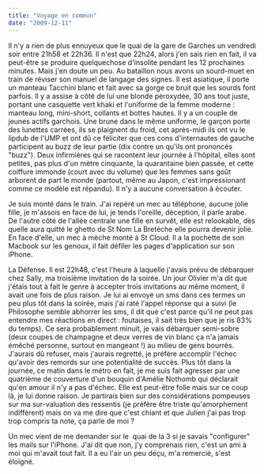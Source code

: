 ```yaml
---
title: "Voyage en commun"
date: "2009-12-11"
---
```


Il n'y a rien de plus ennuyeux que le quai de la gare de Garches un vendredi soir entre 21h58 et 22h36. Il n'est que 22h24, alors j'en sais rien en fait, il va peut-être se produire quelquechose d'insolite pendant les 12 prochaines minutes. Mais j'en doute un peu. Au bataillon nous avons un sourd-muet en train de réviser son manuel de langage des signes. Il est asiatique, il porte un manteau Tacchini blanc et fait avec sa gorge ce bruit que les sourds font parfois. Il y a assise à côté de lui une blonde péroxydée, 30 ans tout juste, portant une casquette vert khaki et l'uniforme de la femme moderne : manteau long, mini-short, collants et bottes hautes. Il y a un couple de jeunes actifs garchois. Une brune dans le même uniforme, le garçon porte des lunettes carrées, ils se plaignent du froid, cet après-midi ils ont vu le lipdub de l'UMP et ont dû ce féliciter que ces cons d'internautes de gauche participent au buzz de leur partie (dix contre un qu'ils ont prononcés "buzz"). Deux infirmières qui se racontent leur journée à l'hôpital, elles sont petites, pas plus d'un mètre cinquante, la quarantaine bien passée, et cette coiffure immonde (court avec du volume) que les femmes sans goût arborent de part le monde (partout, même au Japon, c'est impressionant comme ce modèle est répandu). Il n'y a aucune conversation à écouter.

Je suis monté dans le train. J'ai repéré un mec au téléphone, aucune jolie fille, je m'assois en face de lui, je tends l'oreille, déception, il parle arabe. De l'autre côté de l'allée centrale une fille en survêt, elle est relookable, dès quelle aura quitté le ghetto de St Nom La Bretèche elle pourra devenir jolie. En face d'elle, un mec à mèche monté à St Cloud. Il a la pochette de son Macbook sur les genoux, il fait défiler les pages d'application sur son iPhone.

La Défense. Il est 22h48, c'est l'heure à laquelle j'avais prévu de débarquer chez Sally, ma troisième invitation de la soirée. Un jour Olivier m'a dit que j'étais tout à fait le genre à accepter trois invitations au même moment, il avait une fois de plus raison. Je lui ai envoyé un sms dans ces termes un peu plus tôt dans la soirée, mais j'ai raté l'appel réponse qui a suivi (le Philosophe semble abhorrer les sms, il dit que c'est parce qu'il ne peut pas entendre mes réactions en direct : foutaises, il sait très bien que je ris 83% du temps). Ce sera probablement minuit, je vais débarquer semi-sobre (deux coupes de champagne et deux verres de vin blanc ça n'a jamais émêché personne, surtout en mangeant !) au milieu de gens bourrés. J'aurais dû refuser, mais j'aurais regretté, je préfère accomplir l'échec qu'avoir des remords sur une potentialité de succès. Plus tôt dans la journée, ce matin dans le métro en fait, je me suis fait agresser par une quatrième de couverture d'un bouquin d'Amélie Nothomb qui déclarait qu'en amour il n'y a pas d'échec. Elle est peut-être folle mais sur ce coup là, je lui donne raison. Je partirais bien sur des considérations pompeuses sur ma sur-valuation des ressentis (je préfère être triste qu'amorphement indifférent) mais on va me dire que c'est chiant et que Julien j'ai pas trop trop compris ta note, ça parle de moi ?

Un mec vient de me demander sur le  quai de la 3 si je savais "configurer" les mails sur l'iPhone. J'ai dit que non, j'y comprenais rien, c'est un ami à moi qui m'avait tout fait. Il a eu l'air un peu déçu, m'a remercié, s'est éloigné.

